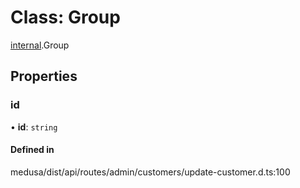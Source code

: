 # Class: Group

[internal](../modules/internal-6.md).Group

## Properties

### id

• **id**: `string`

#### Defined in

medusa/dist/api/routes/admin/customers/update-customer.d.ts:100
